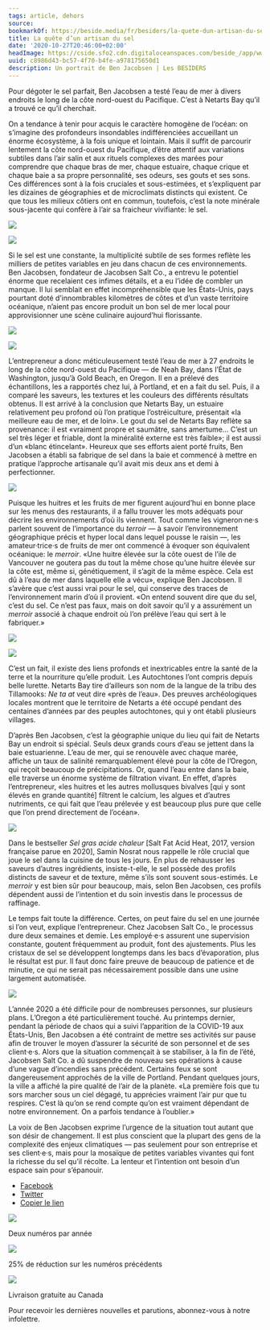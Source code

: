 ```yaml
---
tags: article, dehors
source:
bookmarkOf: https://beside.media/fr/besiders/la-quete-dun-artisan-du-sel/
title: La quête d’un artisan du sel
date: '2020-10-27T20:46:00+02:00'
headImage: https://cside.sfo2.cdn.digitaloceanspaces.com/beside_/app/www/2020/10/Thumbnail-03JacobsenExtras_Calisch_Web-9.jpg
uuid: c8986d43-bc57-4f70-b4fe-a978175650d1
description: Un portrait de Ben Jacobsen | Les BESIDERS
---
```


Pour dégoter le sel parfait, Ben Jacobsen a testé l’eau de mer à divers endroits le long de la côte nord-ouest du Pacifique. C’est à Netarts Bay qu’il a trouvé ce qu’il cherchait.

On a tendance à tenir pour acquis le caractère homogène de l’océan: on s’imagine des profondeurs insondables indifférenciées accueillant un énorme écosystème, à la fois unique et lointain. Mais il suffit de parcourir lentement la côte nord-ouest du Pacifique, d’être attentif aux variations subtiles dans l’air salin et aux rituels complexes des marées pour comprendre que chaque bras de mer, chaque estuaire, chaque crique et chaque baie a sa propre personnalité, ses odeurs, ses gouts et ses sons. Ces différences sont à la fois cruciales et sous-estimées, et s’expliquent par les dizaines de géographies et de microclimats distincts qui existent. Ce que tous les milieux côtiers ont en commun, toutefois, c’est la note minérale sous-jacente qui confère à l’air sa fraicheur vivifiante: le sel.

![](https://content.beside.media/beside_/app/www/2020/10/BESIDE_Besiders_Jacobsen-02-683x1024.jpg)

![](https://content.beside.media/beside_/app/www/2020/10/BESIDE_Besiders_Jacobsen-03-683x1024.jpg)

Si le sel est une constante, la multiplicité subtile de ses formes reflète les milliers de petites variables en jeu dans chacun de ces environnements. Ben Jacobsen, fondateur de Jacobsen Salt Co., a entrevu le potentiel énorme que recelaient ces infimes détails, et a eu l’idée de combler un manque. Il lui semblait en effet incompréhensible que les États-Unis, pays pourtant doté d’innombrables kilomètres de côtes et d’un vaste territoire océanique, n’aient pas encore produit un bon sel de mer local pour approvisionner une scène culinaire aujourd’hui florissante.

![](https://content.beside.media/beside_/app/www/2020/10/BESIDE_Besiders_Jacobsen-12-683x1024.jpg)

![](https://content.beside.media/beside_/app/www/2020/10/BESIDE_Besiders_Jacobsen-15-683x1024.jpg)

L’entrepreneur a donc méticuleusement testé l’eau de mer à 27 endroits le long de la côte nord-ouest du Pacifique — de Neah Bay, dans l’État de Washington, jusqu’à Gold Beach, en Oregon. Il en a prélevé des échantillons, les a rapportés chez lui, à Portland, et en a fait du sel. Puis, il a comparé les saveurs, les textures et les couleurs des différents résultats obtenus. Il est arrivé à la conclusion que Netarts Bay, un estuaire relativement peu profond où l’on pratique l’ostréiculture, présentait «la meilleure eau de mer, et de loin». Le gout du sel de Netarts Bay reflète sa provenance: il est «vraiment propre et saumâtre, sans amertume… C’est un sel très léger et friable, dont la minéralité externe est très faible»; il est aussi d’un «blanc étincelant». Heureux que ses efforts aient porté fruits, Ben Jacobsen a établi sa fabrique de sel dans la baie et commencé à mettre en pratique l’approche artisanale qu’il avait mis deux ans et demi à perfectionner.

![](https://content.beside.media/beside_/app/www/2020/10/BESIDE_Besiders_Jacobsen-04.jpg)

Puisque les huitres et les fruits de mer figurent aujourd’hui en bonne place sur les menus des restaurants, il a fallu trouver les mots adéquats pour décrire les environnements d’où ils viennent. Tout comme les vigneron·ne·s parlent souvent de l’importance du _terroir_ — à savoir l’environnement géographique précis et hyper local dans lequel pousse le raisin —, les amateur·trice·s de fruits de mer ont commencé à évoquer son équivalent océanique: le _merroir_. «Une huitre élevée sur la côte ouest de l’ile de Vancouver ne goutera pas du tout la même chose qu’une huitre élevée sur la côte est, même si, génétiquement, il s’agit de la même espèce. Cela est dû à l’eau de mer dans laquelle elle a vécu», explique Ben Jacobsen. Il s’avère que c’est aussi vrai pour le sel, qui conserve des traces de l’environnement marin d’où il provient. «On entend souvent dire que du sel, c’est du sel. Ce n’est pas faux, mais on doit savoir qu’il y a assurément un _merroir_ associé à chaque endroit où l’on prélève l’eau qui sert à le fabriquer.»

![](https://content.beside.media/beside_/app/www/2020/10/BESIDE_Besiders_Jacobsen-08-683x1024.jpg)

![](https://content.beside.media/beside_/app/www/2020/10/BESIDE_Besiders_Jacobsen-07-683x1024.jpg)

C’est un fait, il existe des liens profonds et inextricables entre la santé de la terre et la nourriture qu’elle produit. Les Autochtones l’ont compris depuis belle lurette. Netarts Bay tire d’ailleurs son nom de la langue de la tribu des Tillamooks: _Ne ta at_ veut dire «près de l’eau». Des preuves archéologiques locales montrent que le territoire de Netarts a été occupé pendant des centaines d’années par des peuples autochtones, qui y ont établi plusieurs villages.

D’après Ben Jacobsen, c’est la géographie unique du lieu qui fait de Netarts Bay un endroit si spécial. Seuls deux grands cours d’eau se jettent dans la baie estuarienne. L’eau de mer, qui se renouvèle avec chaque marée, affiche un taux de salinité remarquablement élevé pour la côte de l’Oregon, qui reçoit beaucoup de précipitations. Or, quand l’eau entre dans la baie, elle traverse un énorme système de filtration vivant. En effet, d’après l’entrepreneur, «les huitres et les autres mollusques bivalves \[qui y sont élevés en grande quantité\] filtrent le calcium, les algues et d’autres nutriments, ce qui fait que l’eau prélevée y est beaucoup plus pure que celle que l’on prend directement de l’océan».

![](https://content.beside.media/beside_/app/www/2020/10/BESIDE_Besiders_Jacobsen-09.jpg)

Dans le bestseller _Sel gras acide chaleur_ \[Salt Fat Acid Heat, 2017, version française parue en 2020\], Samin Nosrat nous rappelle le rôle crucial que joue le sel dans la cuisine de tous les jours. En plus de rehausser les saveurs d’autres ingrédients, insiste-t-elle, le sel possède des profils distincts de saveur et de texture, même s’ils sont souvent sous-estimés. Le _merroir_ y est bien sûr pour beaucoup, mais, selon Ben Jacobsen, ces profils dépendent aussi de l’intention et du soin investis dans le processus de raffinage.

Le temps fait toute la différence. Certes, on peut faire du sel en une journée si l’on veut, explique l’entrepreneur. Chez Jacobsen Salt Co., le processus dure deux semaines et demie. Les employé·e·s assurent une supervision constante, goutent fréquemment au produit, font des ajustements. Plus les cristaux de sel se développent longtemps dans les bacs d’évaporation, plus le résultat est pur. Il faut donc faire preuve de beaucoup de patience et de minutie, ce qui ne serait pas nécessairement possible dans une usine largement automatisée.

![](https://content.beside.media/beside_/app/www/2020/10/BESIDE_Besiders_Jacobsen-10-1024x683.jpg)

L’année 2020 a été difficile pour de nombreuses personnes, sur plusieurs plans. L’Oregon a été particulièrement touché. Au printemps dernier, pendant la période de chaos qui a suivi l’apparition de la COVID-19 aux États-Unis, Ben Jacobsen a été contraint de mettre ses activités sur pause afin de trouver le moyen d’assurer la sécurité de son personnel et de ses client·e·s. Alors que la situation commençait à se stabiliser, à la fin de l’été, Jacobsen Salt Co. a dû suspendre de nouveau ses opérations à cause d’une vague d’incendies sans précédent. Certains feux se sont dangereusement approchés de la ville de Portland. Pendant quelques jours, la ville a affiché la pire qualité de l’air de la planète. «La première fois que tu sors marcher sous un ciel dégagé, tu apprécies vraiment l’air pur que tu respires. C’est là qu’on se rend compte qu’on est vraiment dépendant de notre environnement. On a parfois tendance à l’oublier.»

La voix de Ben Jacobsen exprime l’urgence de la situation tout autant que son désir de changement. Il est plus conscient que la plupart des gens de la complexité des enjeux climatiques — pas seulement pour son entreprise et ses client·e·s, mais pour la mosaïque de petites variables vivantes qui font la richesse du sel qu’il récolte. La lenteur et l’intention ont besoin d’un espace sain pour s’épanouir.

*   [Facebook](#)
*   [Twitter](https://twitter.com/intent/tweet?text=Le%20projet%20patient%20d%E2%80%99un%20artisan%20du%20sel&url=https%3A%2F%2Fbeside.media%2Ffr%2Fbesiders%2Fla-quete-dun-artisan-du-sel%2F&via=beside_media)
*   [Copier le lien](#)

![](https://beside.media/wp-content/themes/new-theme/dist/images/tuile-icon-1.png)

Deux numéros par année

![](https://beside.media/wp-content/themes/new-theme/dist/images/tuile-icon-2.png)

25% de réduction sur les numéros précédents

![](https://beside.media/wp-content/themes/new-theme/dist/images/tuile-icon-3.png)

Livraison gratuite au Canada

Pour recevoir les dernières nouvelles et parutions, abonnez-vous à notre infolettre.